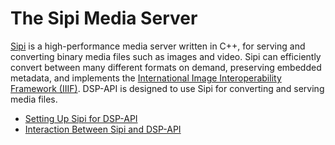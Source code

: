 <!---
 * Copyright © 2021 - 2024 Swiss National Data and Service Center for the Humanities and/or DaSCH Service Platform contributors.
 * SPDX-License-Identifier: Apache-2.0
-->

# The Sipi Media Server

[Sipi](https://sipi.io/) is a high-performance media server written in C++,
for serving and converting binary media files such as images and video. Sipi can
efficiently convert between many different formats on demand, preserving
embedded metadata, and implements the [International Image
Interoperability Framework (IIIF)](http://iiif.io/). DSP-API is designed
to use Sipi for converting and serving media files.

* [Setting Up Sipi for DSP-API](setup-sipi-for-dsp-api.md)
* [Interaction Between Sipi and DSP-API](sipi-and-dsp-api.md)
